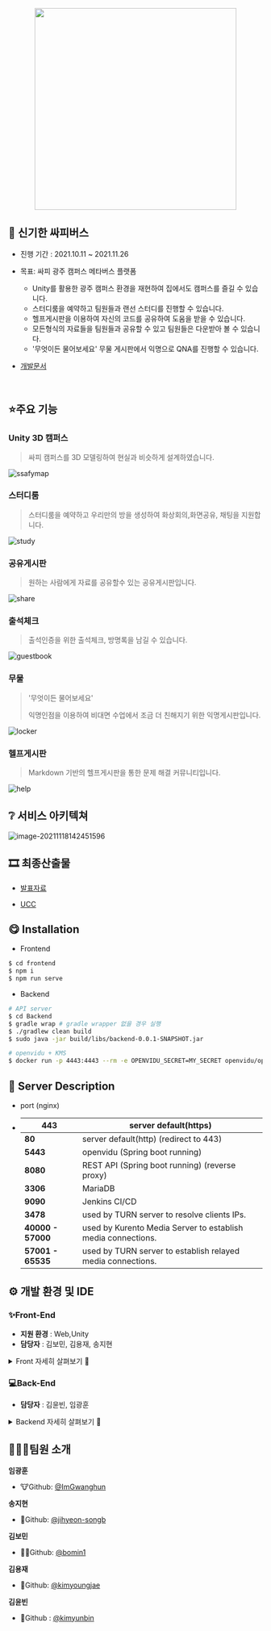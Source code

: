  <p align="center"><img src="README.assets/ssafy_bus.png" width="400" height="400" /></p>



## 📆 신기한 싸피버스


- 진행 기간 : 2021.10.11 ~ 2021.11.26
- 목표: 싸피 광주 캠퍼스 메타버스 플랫폼  


  - Unity를 활용한 광주 캠퍼스 환경을 재현하여 집에서도 캠퍼스를 즐길 수 있습니다.
  - 스터디룸을 예약하고 팀원들과 랜선 스터디를 진행할 수 있습니다.
  - 헬프게시판을 이용하여 자신의 코드를 공유하여 도움을 받을 수 있습니다.
  - 모든형식의 자료들을 팀원들과 공유할 수 있고 팀원들은 다운받아 볼 수 있습니다.
  - '무엇이든 물어보세요'  무물 게시판에서 익명으로 QNA를 진행할 수 있습니다.


- [개발문서]()

<br>


## ⭐️주요 기능

### Unity 3D 캠퍼스

> 싸피 캠퍼스를 3D 모델링하여 현실과 비슷하게 설계하였습니다.

![ssafymap](README.assets/ssafymap.png)

### 스터디룸

> 스터디룸을 예약하고 우리만의 방을 생성하여 화상회의,화면공유, 채팅을 지원합니다.

![study](README.assets/study.gif)

### 공유게시판

> 원하는 사람에게 자료를 공유할수 있는 공유게시판입니다.

![share](README.assets/share.gif)

### 출석체크

> 출석인증을 위한 출석체크, 방명록을 남길 수 있습니다.

![guestbook](README.assets/guestbook.gif)

### 무물 

> '무엇이든 물어보세요'
>
> 익명인점을 이용하여 비대면 수업에서 조금 더 친해지기 위한 익명게시판입니다.

![locker](README.assets/locker.gif)

### 헬프게시판

> Markdown 기반의 헬프게시판을 통한 문제 해결 커뮤니티입니다.

![help](README.assets/help.gif)




## ❔ 서비스 아키텍쳐


![image-20211118142451596](README.assets/image-20211118142451596.png)


## 🎞 최종산출물


- [발표자료](https://drive.google.com/file/d/1utqRM5L9R8FpSjrZKSj8o-H1APt00476/view?usp=sharing)


- [UCC](https://www.youtube.com/watch?v=kF9CiiEl2aw)


## 😋 Installation


- Frontend


```bash
$ cd frontend
$ npm i
$ npm run serve
```


- Backend


```bash
# API server 
$ cd Backend
$ gradle wrap # gradle wrapper 없을 경우 실행
$ ./gradlew clean build
$ sudo java -jar build/libs/backend-0.0.1-SNAPSHOT.jar

# openvidu + KMS
$ docker run -p 4443:4443 --rm -e OPENVIDU_SECRET=MY_SECRET openvidu/openvidu-server-kms:2.20.0
```


## 🐤 Server Description


- port (nginx)


- | 443               | server default(https)                                        |
    | ----------------- | ------------------------------------------------------------ |
    | **80**            | server default(http) (redirect to 443)                       |
    | **5443**          | openvidu (Spring boot running)                               |
    | **8080**          | REST API (Spring boot running) (reverse proxy)               |
    | **3306**          | MariaDB                                                      |
    | **9090**          | Jenkins CI/CD                                                |
    | **3478**          | used by TURN server to resolve clients IPs.                  |
    | **40000 - 57000** | used by Kurento Media Server to establish media connections. |
    | **57001 - 65535** | used by TURN server to establish relayed media connections.  |



## ⚙ 개발 환경 및 IDE


### ✨Front-End 


- **지원 환경** : Web,Unity
- **담당자** : 김보민, 김용재, 송지현

<details>
    <summary>Front 자세히 살펴보기 🌈</summary>
    <ul>
        <li>기술스택 ⚙</li>
    </ul>   
    <ul>
      	<li>Vue.js @2.6.11</li>
      	<li>Unity</li>
      	<li>Photon</li>
      	<li>Openvidu</li>
      	<li>WebGL</li>
        <li>JS, HTML, CSS</li>
        <li>SCSS</li>
    </ul>
    <li>--------------------------------------------------------------------------------------</li>
    <ul>
        <li>라이브러리 📚</li>
    </ul>   
    <ul>
        <li>"@toast-ui/vue-editor": "^3.1.1",</li>
        <li>"axios": "^0.23.0",</li>
        <li>"bootstrap": "^5.1.3",</li>
        <li>"bootstrap-vue": "^2.21.2",</li>
        <li>"core-js": "^3.6.5",</li>
        <li>"inko": "^1.1.1",</li>
        <li>"node-sass": "^6.0.1",</li>
        <li>"openvidu-browser": "^2.20.0",</li>
        <li>"sass-loader": "^10.2.0",</li>
        <li>"simple-code-editor": "^1.0.5",</li>
        <li>vue": "^2.6.14",</li>
        <li>"vue-router": "^3.5.2",</li>
        <li>"vue-unity-webgl": "^1.2.0",</li>
        <li>"vuetify": "^2.5.10",</li>
        <li>"vuex": "^3.6.2",</li>
        <li>"vuex-persistedstate": "^4.1.0"</li>
    </ul>
</details>




### 💻Back-End


- **담당자** : 김윤빈, 임광훈
<details>
    <summary>Backend 자세히 살펴보기 🌈</summary>
    <ul>
        <li>기술스택 ⚙</li>
    </ul>   
    <ul>
        <li>Spring-boot</li>
      	<li>Spring-Security</li>
      	<li>Spring Data Jpa</li>
      	<li>Redis</li>
        <li>AWS EC2</li>
        <li>Docker</li>
        <li>Jenkins</li>
        <li>Mariadb</li>
        <li>AWS S3</li>
      	<li>Photon</li>
    </ul>
</details>





## 👨‍👩‍👦팀원 소개

**임광훈**


- 🐮Github: [@ImGwanghun](https://github.com/Gwanghun-Im)

**송지현**


- 🌰Github: [@jihyeon-songb](https://github.com/jihyeon-songb)

**김보민**


- 🧙‍♂️Github: [@bomin1](https://github.com/bomin1)

**김용재**


- 🍒Github: [@kimyoungjae](https://github.com/rubetyy)

**김윤빈**


- 🐶Github : [@kimyunbin](https://github.com/kimyunbin)




